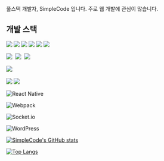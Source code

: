 풀스택 개발자, SimpleCode 입니다.
주로 웹 개발에 관심이 많습니다.

## 개발 스택
<img src="https://img.shields.io/badge/HTML5-E34F26?style=flat-square&logo=HTML5&logoColor=white"/> <img src="https://img.shields.io/badge/CSS3-1572B6?style=flat-square&logo=CSS3&logoColor=white"/> <img src="https://img.shields.io/badge/JavaScript-F7DF1E?style=flat-square&logo=JavaScript&logoColor=white"/> <img src="https://img.shields.io/badge/jQuery-0769ad?style=flat-square&logo=jQuery&logoColor=white"/>  <img src="https://img.shields.io/badge/Vue-4FC08D?style=flat-square&logo=vue.js&logoColor=white"/>  <img src="https://img.shields.io/badge/React-61DAFB?style=flat-square&logo=react&logoColor=white"/> 

<img src="https://img.shields.io/badge/PHP-777BB4?style=flat-square&logo=php&logoColor=white"/>&nbsp; <img src="https://img.shields.io/badge/Node.js-43853d?style=flat-square&logo=node.js&logoColor=white"/>&nbsp; <img src="https://img.shields.io/badge/Spring%20Boot-6DB33F?style=flat-square&logo=springboot&logoColor=white" />

<img src="https://img.shields.io/badge/MySQL-4479A1?style=flat-square&logo=mysql&logoColor=white"/>&nbsp;

<img src="https://img.shields.io/badge/Electron.js-47848F?style=flat-square&logo=electron&logoColor=white"/> <img src="https://img.shields.io/badge/Flutter-02569B?style=flat-square&logo=flutter&logoColor=white"/>

![React Native](https://img.shields.io/badge/react_native-%2320232a.svg?style=flat-square&logo=react&logoColor=%2361DAFB)

![Webpack](https://img.shields.io/badge/webpack-%238DD6F9.svg?style=flat-square&logo=webpack&logoColor=black)

![Socket.io](https://img.shields.io/badge/Socket.io-black?style=flat-square&logo=socket.io&badgeColor=010101)

![WordPress](https://img.shields.io/badge/WordPress-%23117AC9.svg?style=flat-square&logo=WordPress&logoColor=white)

[![SimpleCode's GitHub stats](https://github-readme-stats.vercel.app/api?username=smaker&show_icons=true&count_private=true)](https://github.com/smaker/github-readme-stats)

[![Top Langs](https://github-readme-stats.vercel.app/api/top-langs/?username=anuraghazra)](https://github.com/anuraghazra/github-readme-stats)
